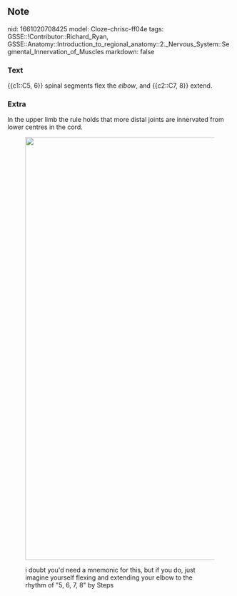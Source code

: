 ## Note
nid: 1661020708425
model: Cloze-chrisc-ff04e
tags: GSSE::!Contributor::Richard_Ryan, GSSE::Anatomy::Introduction_to_regional_anatomy::2._Nervous_System::Segmental_Innervation_of_Muscles
markdown: false

### Text
<div class="toggle">
  {{c1::C5, 6}} spinal segments flex the <em>elbow</em>, and
  {{c2::C7, 8}} extend.
</div>

### Extra
<p id="8c6c8087-81d3-419c-8d27-f092864211d2" class="">In the upper
limb the rule holds that more distal joints are innervated from
lower centres in the cord.
<figure id="d2f1fb21-aa17-4d69-8d6c-c309fff99ecb" class="image">
  <a href= 
  "Segmental%20Innervation%20of%20Muscles%207d63896baca647afbed74c6676ac4e89/Untitled%208.png">
  <img style="width:949px" src= 
  "61316876448b79d70575beb09fd1483d1e7f1b80.png"></a>
</figure>
<figure id="d2f1fb21-aa17-4d69-8d6c-c309fff99ecb" class="image">
  i doubt you'd need a mnemonic for this, but if you do, just
  imagine yourself flexing and extending your elbow to the rhythm
  of "5, 6, 7, 8" by Steps
</figure>
